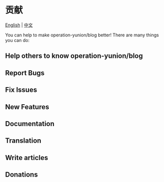 # 贡献 

[English](CONTRIBUTING.md) | [中文](CONTRIBUTING_zh.md)

You can help to make operation-yunion/blog better! There are many things you can do:

## Help others to know operation-yunion/blog

## Report Bugs

## Fix Issues

## New Features

## Documentation

## Translation

## Write articles

## Donations
